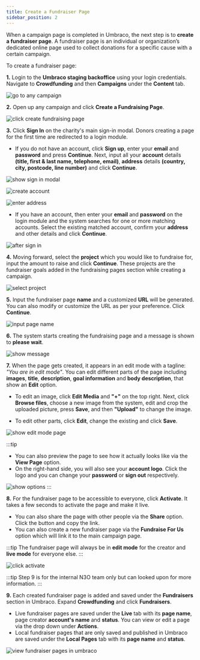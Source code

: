 ```yaml
---
title: Create a Fundraiser Page
sidebar_position: 2
---
```

   
When a campaign page is completed in Umbraco, the next step is to **create a fundraiser page**. A fundraiser page is an individual or organization’s dedicated online page used to collect donations for a specific cause with a certain campaign.

To create a fundraiser page:

**1.** Login to the **Umbraco staging backoffice** using your login credentials. Navigate to **Crowdfunding** and then **Campaigns** under the **Content** tab.

![go to any campaign](./go-to-any-campaign.png)

**2.** Open up any campaign and click **Create a Fundraising Page**.

![click create fundraising page](./click-create-fundraising-page.png)

**3.** Click **Sign In** on the charity's main sign-in modal. Donors creating a page for the first time are redirected to a login module. 

- If you do not have an account, click **Sign up**, enter your **email** and **password** and press **Continue**. Next, input all your **account** details **(title, first & last name, telephone, email)**, **address** details **(country, city, postcode, line number)** and click **Continue**.

![show sign in modal](./sign-in-modal.png)

![create account](./create-an-account.png)

![enter address](./enter-address.png)

- If you have an account, then enter your **email** and **password** on the login module and the system searches for one or more matching accounts. Select the existing matched account, confirm your **address** and other details and click **Continue**.

![after sign in](./after-sign-in.png)

**4.** Moving forward, select the **project** which you would like to fundraise for, input the amount to raise and click **Continue**. These projects are the fundraiser goals added in the fundraising pages section while creating a campaign.

![select project](./select-project.png)

**5.** Input the fundraiser page **name** and a customized **URL** will be generated. You can also modify or customize the URL as per your preference. Click **Continue**.

![input page name](./input-page-name.png)

**6.** The system starts creating the fundraising page and a message is shown to **please wait**.

![show message](./show-message.png)

**7.** When the page gets created, it appears in an edit mode with a tagline: *"You are in edit mode"*. You can edit different parts of the page including **images**, **title**, **description**, **goal information** and **body description**, that show an **Edit** option. 

- To edit an image, click **Edit Media** and **"+"** on the top right. Next, click **Browse files**, choose a new image from the system, edit and crop the uploaded picture, press **Save**, and then **"Upload"** to change the image.

- To edit other parts, click **Edit**, change the existing and click **Save**.

![show edit mode page](./show-edit-mode.png)

:::tip
- You can also preview the page to see how it actually looks like via the **View Page** option. 
- On the right-hand side, you will also see your **account logo**. Click the logo and you can change your **password** or **sign out** respectively. 

![show options](./show-options.png)
:::

**8.** For the fundraiser page to be accessible to everyone, click **Activate**. It takes a few seconds to activate the page and make it live. 

- You can also share the page with other people via the **Share** option. Click the button and copy the link.  
- You can also create a new fundraiser page via the **Fundraise For Us** option which will link it to the main campaign page.

:::tip
The fundraiser page will always be in **edit mode** for the creator and **live mode** for everyone else.
:::

![click activate](./click-activate.png)

:::tip
Step 9 is for the internal N3O team only but can looked upon for more information.
:::

**9.** Each created fundraiser page is added and saved under the **Fundraisers** section in Umbraco. Expand **Crowdfunding** and click **Fundraisers**. 

- Live fundraiser pages are saved under the **Live** tab with its **page name**, page creator **account's name** and **status**. You can view or edit a page via the drop down under **Actions**.   
- Local fundraiser pages that are only saved and published in Umbraco are saved under the **Local Pages** tab with its **page name** and **status**.

![view fundraiser pages in umbraco](./view-fundraisers-page.png)
